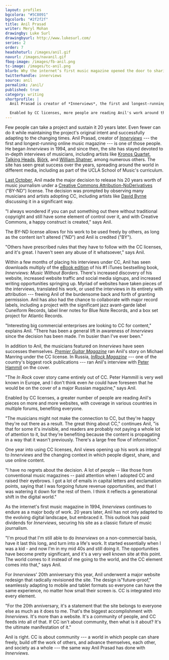 ```yaml
---
layout: profiles
bgcolora: "#5C8091"
bgcolorb: "#2f2f2f"
title: Anil Prasad
writer: Meryl Mohan
drawingby: Luke Surl
drawingbyurl: http://www.lukesurl.com/
series: 2
order: 7
headshoturl: /images/anil.gif
navurl: /images/navanil.gif
fbog-image: /images/fb-anil.png
tc-image: /images/tc-anil.png
blurb: Why the internet’s first music magazine opened the door to sharing.
twitterhandle: innerviews
source: anil
permalink: /anil/
published: true
category: writing
shortprofile: |
  Anil Prasad is creator of *Innerviews*, the first and longest-running online music magazine. In 2013, Anil placed 20 years of in-depth musician interviews under a Creative Commons license. One year later, he has seen downloads multiply of his eBook, increased discovery of his website, and collaborations with major labels like Blue Note and Atlantic Records. "Interesting big commercial enterprises are looking to CC for content. I'm busier than I’ve ever been."

  Enabled by CC licenses, more people are reading Anil's work around the world in different media. Readers are "...Benefiting because the content is propagating in a way that it wasn't previously. There's a large free flow of information."
---
```


Few people can take a project and sustain it 20 years later. Even fewer can do it while maintaining the project's original intent and successfully adapting to the changing times. Anil Prasad, creator of [*Innerviews*](http://www.innerviews.org/)&#160;--- the first and longest-running online music magazine&#160;--- is one of those people.  He began *Innerviews* in 1994, and since then, the site has stayed devoted to in-depth interviews of musicians, including artists like [Kronos Quartet](http://innerviews.org/inner/kronos.html), [Talking Heads](http://innerviews.org/inner/heads.html), [Björk](http://innerviews.org/inner/bjork.html), and [William Shatner](http://innerviews.org/inner/shatner.html), among numerous others. The site has seen great success over the years, spreading around the world in different media, including as part of the UCLA School of Music's curriculum. 

[Last October](http://creativecommons.org/weblog/entry/40001), Anil made the major decision to release his 20 years worth of music journalism under a [Creative Commons Attribution-NoDerivatives](http://creativecommons.org/licenses/by-nd/4.0/) ("BY-ND") license. The decision was prompted by observing many musicians and artists adopting CC, including artists like [David Byrne](http://www.davidbyrne.com/archive/music/cds/grown_backwards/grown_press/NYTimesCreativeCommons.php) discussing it in a significant way. 

"I always wondered if you can put something out there without traditional copyright and still have some element of control over it, and with Creative Commons, a happy construct is created," says Anil.

The BY-ND license allows for his work to be used freely by others, as long as the content isn't altered ("ND") and Anil is credited ("BY").

"Others have prescribed rules that they have to follow with the CC licenses, and it's great. I haven't seen any abuse of it whatsoever," says Anil.

Within a few months of placing his interviews under CC, Anil has seen downloads multiply of the [eBook edition](http://www.innerviews.org/ebook/innerviews.pdf) of his #1 iTunes bestselling book, *Innerviews: Music Without Borders*. There's increased discovery of his website, increased website traffic and social media signups, and increased writing opportunities springing up. Myriad of websites have taken pieces of the interviews, translated his work, or used the interviews in its entirety with attribution&#160;--- freeing Anil of the burdensome back and forth of granting permission. Anil has also had the chance to collaborate with major record labels, including a project with the significant jazz avant-garde label Cuneiform Records, label liner notes for Blue Note Records, and a box set project for Atlantic Records.

"Interesting big commercial enterprises are looking to CC for content," explains Anil. "There has been a general lift in awareness of *Innerviews* since the decision has been made. I'm busier than I've ever been."

In addition to Anil, the musicians featured on *Innerviews* have seen successes themselves. [*Premier Guitar Magazine*](http://www.premierguitar.com/articles/print/19891-bass-bench-beef-up-your-4-string) ran Anil's story on Michael Manring under the CC license. In Russia, [*InRock Magazine*](http://ow.ly/i/4HkF4)&#160;--- one of the country's biggest rock publications&#160;--- ran Anil's interview with [Peter Hammill](http://innerviews.org/inner/hammill.html) on the cover.

"The *In Rock* cover story came entirely out of CC. Peter Hammill is very well known in Europe, and I don't think even *he* could have foreseen that he would be on the cover of a major Russian magazine," says Anil. 

Enabled by CC licenses, a greater number of people are reading Anil's pieces on more and more websites, with coverage in various countries in multiple forums, benefiting everyone. 

"The musicians might not make the connection to CC, but they're happy they're out there as a result. The great thing about CC," continues Anil, "is that for some it's invisible, and readers are probably not paying a whole lot of attention to it, but they're benefiting because the content is propagating in a way that it wasn't previously. There's a large free flow of information."

One year into using CC licenses, Anil views opening up his work as integral to *Innerviews* and the changing context in which people digest, share, and use online content.

"I have no regrets about the decision. A lot of people -- like those from conventional music magazines -- paid attention when I adopted CC and raised their eyebrows. I got a lot of emails in capital letters and exclamation points, saying that I was forgoing future revenue opportunities, and that I was watering it down for the rest of them. I think it reflects a generational shift in the digital world."

As the internet's first music magazine in 1994, *Innerviews* continues to endure as a major body of work. 20 years later, Anil has not only adapted to the evolving digital landscape, but embraced it. This outlook has paid dividends for *Innerviews*, securing his site as a classic fixture of music journalism.

"I'm proud that I'm still able to do *Innerviews* on a non-commercial basis, have it last this long, and turn into a life's work. It started essentially when I was a kid - and now I'm in my mid 40s and still doing it. The opportunities have become pretty significant, and it's a very well known site at this point. The world comes to it instead of me going to the world, and the CC element comes into that," says Anil.

For *Innerviews*' 20th anniversary this year, Anil underwent a major website redesign that radically revisioned the site. The design is"future-proof," seamlessly adapting to mobile and tablet formats so everyone can have the same experience, no matter how small their screen is. CC is integrated into every element.

"For the 20th anniversary, it's a statement that the site belongs to everyone else as much as it does to me. That's the biggest accomplishment with *Innerviews*. It's more than a website. It's a community of people, and CC feeds into all of that. If CC isn't about community, then what is it about? It's the ultimate manifestation of it." 

Anil is right. CC is about community&#160;--- a world in which people can share freely, build off the work of others, and advance themselves, each other, and society as a whole&#160;--- the same way Anil Prasad has done with *Innerviews*.
